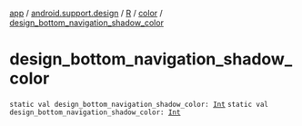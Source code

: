 [app](../../../index.md) / [android.support.design](../../index.md) / [R](../index.md) / [color](index.md) / [design_bottom_navigation_shadow_color](./design_bottom_navigation_shadow_color.md)

# design_bottom_navigation_shadow_color

`static val design_bottom_navigation_shadow_color: `[`Int`](https://kotlinlang.org/api/latest/jvm/stdlib/kotlin/-int/index.html)
`static val design_bottom_navigation_shadow_color: `[`Int`](https://kotlinlang.org/api/latest/jvm/stdlib/kotlin/-int/index.html)